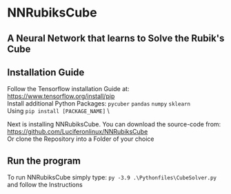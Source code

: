# NNRubiksCube
## A Neural Network that learns to Solve the Rubik's Cube
## Installation Guide

Follow the Tensorflow installation Guide at: https://www.tensorflow.org/install/pip \
Install additional Python Packages: `pycuber` `pandas` `numpy` `sklearn` \
Using `pip install [PACKAGE_NAME]` \

Next is installing NNRubiksCube. You can download the source-code from: https://github.com/Luciferonlinux/NNRubiksCube \
Or clone the Repository into a Folder of your choice

## Run the program
To run NNRubiksCube simply type: `py -3.9 .\Pythonfiles\CubeSolver.py` and follow the Instructions